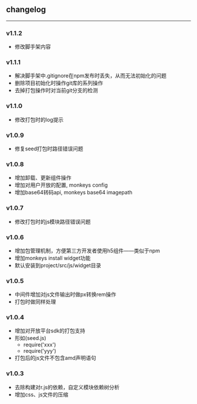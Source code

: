 ## changelog
----

### v1.1.2
- 修改脚手架内容

### v1.1.1
- 解决脚手架中.gitignore在npm发布时丢失，从而无法初始化的问题
- 删除项目初始化时操作git库的系列操作
- 去掉打包操作时对当前git分支的检测

### v1.1.0
- 修改打包时的log提示

### v1.0.9
- 修复seed打包时路径错误问题

### v1.0.8
- 增加卸载、更新组件操作
- 增加对用户开放的配置, monkeys config
- 增加base64转码api, monkeys base64 imagepath

### v1.0.7
- 修改打包时的js模块路径错误问题

### v1.0.6
- 增加包管理机制，方便第三方开发者使用h5组件——类似于npm
- 增加monkeys install widget功能
- 默认安装到project/src/js/widget目录

### v1.0.5

- 中间件增加对js文件输出时做px转换rem操作
- 打包时做同样处理

### v1.0.4

- 增加对开放平台sdk的打包支持
- 形如(seed.js)
	- require('xxx')
	- require('yyy')
- 打包后的js文件不包含amd声明语句

### v1.0.3

- 去除构建对r.js的依赖，自定义模块依赖树分析
- 增加css、js文件的压缩
